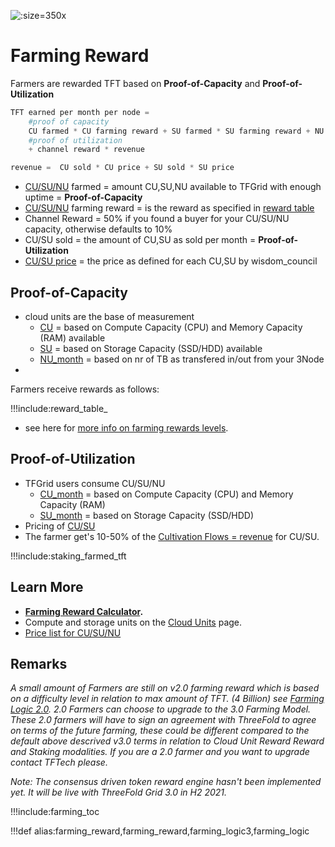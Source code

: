 ![](img/farming_reward.png ':size=350x')


# Farming Reward

Farmers are rewarded TFT based on **Proof-of-Capacity** and **Proof-of-Utilization**

```python
TFT earned per month per node = 
    #proof of capacity
    CU farmed * CU farming reward + SU farmed * SU farming reward + NU farmed * NU farming reward
    #proof of utilization
    + channel reward * revenue

revenue =  CU sold * CU price + SU sold * SU price

```

- [CU/SU/NU](cloudunits) farmed  = amount CU,SU,NU available to TFGrid with enough uptime = **Proof-of-Capacity**
- [CU/SU/NU](cloudunits) farming reward = is the reward as specified in [reward table](reward_table)
- Channel Reward = 50% if you found a buyer for your CU/SU/NU capacity, otherwise defaults to 10%
- CU/SU sold = the amount of CU,SU as sold per month = **Proof-of-Utilization**
- [CU/SU price](cloudunits_pricing) = the price as defined for each CU,SU by wisdom_council


## Proof-of-Capacity

- cloud units are the base of measurement
  - [CU](cloudunits) = based on  Compute Capacity (CPU) and Memory Capacity (RAM) available
  - [SU](cloudunits) = based on Storage Capacity (SSD/HDD) available
  - [NU_month](cloudunits) = based on nr of TB as transfered in/out from your 3Node
- 
Farmers receive rewards as follows:

!!!include:reward_table_

- see here for [more info on farming rewards levels](reward_table).

## Proof-of-Utilization

- TFGrid users consume CU/SU/NU
  - [CU_month](cloudunits) = based on  Compute Capacity (CPU) and Memory Capacity (RAM)
  - [SU_month](cloudunits) = based on Storage Capacity (SSD/HDD)
- Pricing of [CU/SU](cloudunits_pricing)
- The farmer get's 10-50% of the [Cultivation Flows = revenue](cultivation_flow) for CU/SU.

!!!include:staking_farmed_tft

## Learn More

- **[Farming Reward Calculator](farming_calculator).**
- Compute and storage units on the [Cloud Units](cloudunits) page.
- [Price list for CU/SU/NU](cloudunits_pricing)

## Remarks

*A small amount of Farmers are still on v2.0 farming reward which is based on a difficulty level in relation to max amount of TFT. (4 Billion) see [Farming Logic 2.0](farming_logic2). 2.0 Farmers can choose to upgrade to the 3.0 Farming Model. These 2.0 farmers will have to sign an agreement with ThreeFold to agree on terms of the future farming, these could be different compared to the default above descrived v3.0 terms in relation to Cloud Unit Reward Reward and Staking modalities. If you are a 2.0 farmer and you want to upgrade contact TFTech please.*

*Note: The consensus driven token reward engine hasn't been implemented yet. It will be live with ThreeFold Grid 3.0 in H2 2021.*


!!!include:farming_toc


!!!def alias:farming_reward,farming_reward,farming_logic3,farming_logic
